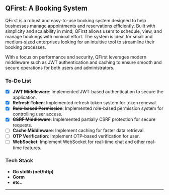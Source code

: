 ## QFirst: A Booking System

QFirst is a robust and easy-to-use booking system designed to help businesses manage appointments and reservations efficiently. Built with simplicity and scalability in mind, QFirst allows users to schedule, view, and manage bookings with minimal effort. The system is ideal for small and medium-sized enterprises looking for an intuitive tool to streamline their booking processes.

With a focus on performance and security, QFirst leverages modern middleware such as JWT authentication and caching to ensure smooth and secure operations for both users and administrators.

### To-Do List

- [x] ~~**JWT Middleware**~~: Implemented JWT-based authentication to secure the application.
- [x] ~~**Refresh Token**~~: Implemented refresh token system for token renewal.
- [x] ~~**Role-based Permission**~~: Implemented role-based permission system for controlling user access.
- [x] ~~**CSRF Middleware**~~: Implemented partially CSRF protection for secure requests.
- [ ] **Cache Middleware**: Implement caching for faster data retrieval.
- [ ] **OTP Verification**: Implement OTP-based verification for user.
- [ ] **WebSocket**: Implement WebSocket for real-time chat and other real-time features.

### Tech Stack

- **Go stdlib (net/http)**
- **Gorm**
- **etc..**

---

